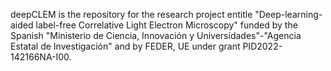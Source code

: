 deepCLEM is the repository for the research project entitle "Deep-learning-aided label-free Correlative Light Electron Microscopy" funded by the Spanish "Ministerio de Ciencia, Innovación y Universidades"-"Agencia Estatal de Investigación" and by FEDER, UE under grant PID2022-142166NA-I00.

<!---
deepCLEM/deepCLEM is a ✨ special ✨ repository because its `README.md` (this file) appears on your GitHub profile.
You can click the Preview link to take a look at your changes.
--->

